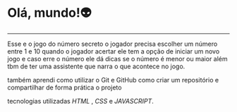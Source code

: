 # Olá, mundo!👽
---
   Esse e o jogo do número secreto o jogador precisa escolher um número entre 1 e 10 quando o jogador acertar ele tem a opção de iniciar um novo jogo e caso erre o número ele dá dicas se o número é menor ou maior além tbm de ter uma assistente que narra o que acontece no jogo.


   também aprendi como utilizar o Git e GitHub como criar um repositório e compartilhar de forma prática o projeto 

tecnologias utilizadas _HTML_ , _CSS_ e _JAVASCRIPT_. 


